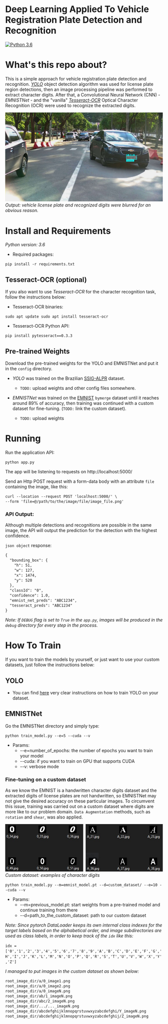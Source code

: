 # Deep Learning Applied To Vehicle Registration Plate Detection and Recognition

[![Python 3.6](https://img.shields.io/badge/python-3.6-blue.svg)](https://www.python.org/downloads/release/python-360/)

# What's this repo about?

This is a simple approach for vehicle registration plate detection and recognition. [*YOLO*](https://github.com/pjreddie/darknet) object detection algorithm was used for license plate region detections, then an image processing pipeline was performed to extract character digits. After that, a Convolutional Neural Network (CNN) - *EMNISTNet* - and the "vanilla" [*Tesseract-OCR*](https://github.com/tesseract-ocr/tesseract) Optical Character Recognition (OCR) were used to recognize the extracted digits.

![Output](docs/result.jpg "Output")*Output: vehicle license plate and recognized digits were blurred for an obvious reason.*

# Install and Requirements

*Python version: 3.6*

* Required packages:

````
pip install -r requirements.txt
````

## Tesseract-OCR (optional)

If you also want to use *Tesseract-OCR* for the character recognition task, follow the instructions below:

* Tesseract-OCR binaries:
````
sudo apt update sudo apt install tesseract-ocr
````

* Tesseract-OCR Python API:
````
pip install pytesseract==0.3.3
````

## Pre-trained Weights

Download the pre-trained weights for the YOLO and EMNISTNet and put it in the `config` directory.

* *YOLO* was trained on the Brazilian [SSIG-ALPR](http://smartsenselab.dcc.ufmg.br/en/dataset/banco-de-dados-sense-alpr/) dataset.
  * `TODO:` upload weights and other config files somewhere.

* *EMNISTNet* was trained on the [EMNIST](https://www.nist.gov/itl/products-and-services/emnist-dataset) `bymerge` dataset until it reaches around 89% of accuracy, then training was continued with a custom dataset for fine-tuning. (`TODO:` link the custom dataset).
  * `TODO:` upload weights

# Running

Run the application API:
````
python app.py
````

The app will be listening to requests on http://localhost:5000/

Send an Http POST request with a form-data body with an attribute `file` containing the image, like this:

````
curl --location --request POST 'localhost:5000/' \
--form 'file=@/path/to/the/image/file/image_file.png'
````

### API Output:

Although multiple detections and recognitions are possible in the same image, the API will output the prediction for the detection with the highest confidence. 

`json object` response:

````
{
  "bounding_box": {
    "h": 51,
    "w": 127,
    "x": 1474,
    "y": 520
  },
  "classId": "0",
  "confidence": 1.0,
  "emnist_net_preds": "ABC1234",
  "tesseract_preds": "ABC1234"
}
````

*Note: If `DEBUG` flag is set to `True` in the `app.py`, images will be produced in the `debug` directory for every step in the process.*

# How To Train

If you want to train the models by yourself, or just want to use your custom datasets, just follow the instructions below:

## YOLO

* You can find [here](https://github.com/AlexeyAB/darknet) very clear instructions on how to train YOLO on your dataset.

## EMNISTNet

Go the EMNISTNet directory and simply type:
````
python train_model.py --e=5 --cuda --v
````

* Params: 
  * --e=number_of_epochs: the number of epochs you want to train your model
  * --cuda: if you want to train on GPU that supports CUDA
  * --v: verbose mode

### Fine-tuning on a custom dataset

As we know the EMNIST is a handwritten character digits dataset and the extracted digits of license plates are not handwritten, so EMNISTNet may not give the desired accuracy on these particular images. To circumvent this issue, training was carried out on a custom dataset where digits are more like to our problem domain. `Data Augmentation` methods, such as `rotation` and `shear`, was also applied.

![Digits](docs/custom_dataset_example.jpg)*Custom dataset: examples of character digits*

````
python train_model.py --m=emnist_model.pt --d=custom_dataset/ --e=10 --cuda --v
````

* Params: 
  * --m=previous_model.pt: start weights from a pre-trained model and continue training from there
  * --d=path_to_the_custom_dataset: path to our custom dataset

*Note: Since pytorch DataLoader keeps its own internal class indexes for the target labels based on the alphabetical order, and image subdirectories are used as class labels, in order to keep track of the `idx` like this:*

`idx = ['0','1','2','3','4','5','6','7','8','9','A','B','C','D','E','F','G','H','I','J','K','L','M','N','O','P','Q','R','S','T','U','V','W','X','Y','Z']`

*I managed to put images in the custom dataset as shown below:*

````
root_image_dir/a/0_image1.png
root_image_dir/a/0_image2.png
root_image_dir/a/0_imageN.png
root_image_dir/ab/1_imageN.png
root_image_dir/abc/2_imageN.png
root_image_dir/.../..._imageN.png
root_image_dir/abcdefghijklmnopqrstuvwxyzabcdefghi/Y_imageN.png
root_image_dir/abcdefghijklmnopqrstuvwxyzabcdefghij/Z_imageN.png
````
